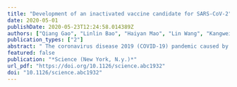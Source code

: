 ```yaml
---
title: "Development of an inactivated vaccine candidate for SARS-CoV-2"
date: 2020-05-01
publishDate: 2020-05-23T12:24:58.014389Z
authors: ["Qiang Gao", "Linlin Bao", "Haiyan Mao", "Lin Wang", "Kangwei Xu", "Minnan Yang", "Yajing Li", "Ling Zhu", "Nan Wang", "Zhe Lv", "Hong Gao", "Xiaoqin Ge", "Biao Kan", "Yaling Hu", "Jiangning Liu", "Fang Cai", "Deyu Jiang", "Yanhui Yin", "Chengfeng Qin", "Jing Li", "Xuejie Gong", "Xiuyu Lou", "Wen Shi", "Dongdong Wu", "Hengming Zhang", "Lang Zhu", "Wei Deng", "Yurong Li", "Jinxing Lu", "Changgui Li", "Xiangxi Wang", "Weidong Yin", "Yanjun Zhang", "Chuan Qin"]
publication_types: ["2"]
abstract: " The coronavirus disease 2019 (COVID-19) pandemic caused by severe acute respiratory syndrome–coronavirus 2 (SARS-CoV-2) has resulted in an unprecedented public health crisis. There are currently no SARS-CoV-2-specific treatments or vaccines available due to the novelty of the virus. Hence, rapid development of effective vaccines against SARS-CoV-2 are urgently needed. Here we developed a pilot-scale production of a purified inactivated SARS-CoV-2 virus vaccine candidate (PiCoVacc), which induced SARS-CoV-2-specific neutralizing antibodies in mice, rats and non-human primates. These antibodies neutralized 10 representative SARS-CoV-2 strains, suggesting a possible broader neutralizing ability against SARS-CoV-2 strains. Three immunizations using two different doses (3 μg or 6 μg per dose) provided partial or complete protection in macaques against SARS-CoV-2 challenge, respectively, without observable antibody-dependent enhancement of infection. These data support clinical development of SARS-CoV-2 vaccines for humans. "
featured: false
publication: "*Science (New York, N.y.)*"
url_pdf: "https://doi.org/10.1126/science.abc1932"
doi: "10.1126/science.abc1932"
---
```


